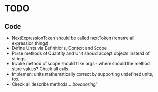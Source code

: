 # TODO

## Code

* NextExpressionToken should be called nextToken (rename all expression things)
* Define Units via Definitions, Context and Scope
* Parse methods of Quantity and Unit should accept objects instead of strings.
* Invoke method of scope should take args - where should the method store values? Check all calls.
* Implement units mathematically correct by supporting undefined units, too.
* Check all describe methods... *boooooring!*




